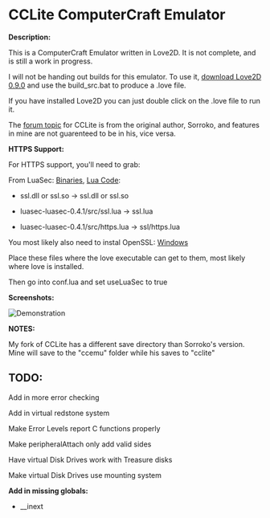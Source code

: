 CCLite ComputerCraft Emulator
=============================

**Description:**

This is a ComputerCraft Emulator written in Love2D. It is not complete, and is still a work in progress.

I will not be handing out builds for this emulator. To use it, [download Love2D 0.9.0](http://love2d.org/) and use the build_src.bat to produce a .love file.

If you have installed Love2D you can just double click on the .love file to run it.

The [forum topic](http://www.computercraft.info/forums2/index.php?/topic/13445-lightweight-cc-emulator-download-now/) for CCLite is from the original author, Sorroko, and features in mine are not guarenteed to be in his, vice versa.

**HTTPS Support:**

For HTTPS support, you'll need to grab:

From LuaSec: [Binaries](http://50.116.63.25/public/LuaSec-Binaries/), [Lua Code](http://www.inf.puc-rio.br/~brunoos/luasec/download/luasec-0.4.1.tar.gz):

  * ssl.dll or ssl.so -> ssl.dll or ssl.so
  
  * luasec-luasec-0.4.1/src/ssl.lua -> ssl.lua
  
  * luasec-luasec-0.4.1/src/https.lua -> ssl/https.lua
  
You most likely also need to instal OpenSSL: [Windows](http://slproweb.com/products/Win32OpenSSL.html)

Place these files where the love executable can get to them, most likely where love is installed.

Then go into conf.lua and set useLuaSec to true

**Screenshots:**

![Demonstration](http://i.imgur.com/87PL9Nb.png)

**NOTES:**

My fork of CCLite has a different save directory than Sorroko's version. Mine will save to the "ccemu" folder while his saves to "cclite"

TODO:
-----

Add in more error checking

Add in virtual redstone system

Make Error Levels report C functions properly

Make peripheralAttach only add valid sides

Have virtual Disk Drives work with Treasure disks

Make virtual Disk Drives use mounting system

**Add in missing globals:**

  * __inext
